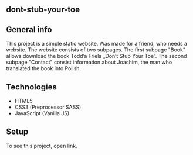 ## dont-stub-your-toe

## General info

This project is a simple static website. Was made for a friend, who needs a website. The website consists of two subpages. The first subpage "Book" allows download the book Todd’a
Friela „Don’t Stub Your Toe”. The second subpage "Contact" consist information about Joachim, the man who translated the book into Polish.

## Technologies

-   HTML5
-   CSS3 (Preprocessor SASS)
-   JavaScript (Vanilla JS)

## Setup

To see this project, open link.

